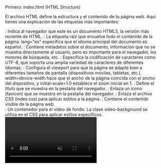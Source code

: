 Primero: index.html (HTML Structure)

El archivo HTML define la estructura y el contenido de tu página web.  Aquí tienes una explicación de las etiquetas más importantes:

<!DOCTYPE html>: Indica al navegador que este es un documento HTML5, la versión más reciente de HTML.
<html>: La etiqueta raíz que envuelve todo el contenido de la página. lang="es" especifica que el idioma principal del documento es español.
<head>: Contiene metadatos sobre el documento, información que no se muestra directamente al usuario, pero es importante para el navegador, los motores de búsqueda, etc.
<meta charset="UTF-8">: Especifica la codificación de caracteres como UTF-8, que soporta una amplia variedad de caracteres de diferentes idiomas.
<meta name="viewport" content="width=device-width, initial-scale=1.0">: Configura el viewport para que la página se adapte bien a diferentes tamaños de pantalla (dispositivos móviles, tabletas, etc.). width=device-width hace que el ancho de la página coincida con el ancho del dispositivo, y initial-scale=1.0 establece el zoom inicial en 1.
<title>TechBox</title>: Define el título que se muestra en la pestaña del navegador.
<link rel="icon" href="Logo-TechoBox.ico">: Enlaza un icono (favicon) que se muestra en la pestaña del navegador.
<link rel="stylesheet" href="index.css">: Enlaza el archivo CSS (index.css) para aplicar estilos a la página.
<body>: Contiene el contenido visible de la página web.
<div class="video-background">: Un contenedor para el video de fondo. La clase video-background se utiliza en el CSS para aplicar estilos específicos.
<video autoplay muted loop playsinline>: La etiqueta <video> inserta un video en la página.
autoplay: El video comienza a reproducirse automáticamente.
muted: El video se reproduce sin sonido.
loop: El video se repite continuamente.
playsinline: Permite que el video se reproduzca dentro de la página en dispositivos móviles en lugar de abrirse en pantalla completa.
<source src="/Archivos/Video de WhatsApp 2025-04-06 a las 16.31.04_fd6b582e.mp4" type="video/mp4">: Especifica la ruta al archivo de video y su tipo.
<header>: La sección de la cabecera de la página, típicamente contiene el logo y la navegación principal.
<a href="#" class="logo-link">: Un enlace (ancla) que en este caso parece que vuelve a la misma página (el "#" significa la parte superior de la página). La clase logo-link se usa para aplicar estilos.
<img src="/Archivos/Logo-TechoBox.png" alt="Logo de TechBox" class="logo-fixed">: Inserta la imagen del logo. alt proporciona un texto alternativo para la imagen si no se puede cargar (importante para accesibilidad y SEO). logo-fixed es una clase para aplicar estilos al logo.
<div class="servicios-header">: Un contenedor para los enlaces de servicios.
<span class="servicio">Instalación</span>, <span class="servicio">Reparación</span>, <span class="servicio">Mantenimiento</span>: Elementos <span> que representan los diferentes servicios. La clase servicio se usa para darles estilo.
<section>: Define secciones de contenido temáticamente agrupadas.
<h2 id="servicios">¿Qué ofrecemos?</h2>: Un encabezado de segundo nivel. id="servicios" crea un identificador único para este elemento, lo que permite enlazar directamente a esta sección desde otras partes de la página (aunque no se usa en este código).
<ul>: Una lista no ordenada.
<li>: Elementos de la lista.
<strong>...</strong>: Texto en negrita, usado aquí para resaltar los títulos de los servicios/productos.
<button class="boton-contacto">: Un botón. La clase boton-contacto se utiliza para darle estilo.
<a href="/Contacto/contacto.html">Contáctanos</a>: Un enlace dentro del botón.
<button class="boton-mvv">: Otro botón.
<a href="/Mvv/MVV.html">Misión, Visión y Valores</a>: Enlace dentro del botón.
Segundo: index.css (CSS Styling)

El archivo CSS define cómo se ve el contenido HTML.  Funciona aplicando reglas a los selectores.

:root { ... }: Define variables CSS (custom properties) que se pueden reutilizar en todo el archivo. Esto hace que sea más fácil mantener y modificar los colores y otros estilos.
--primary-color: #1a73e8;: Define el color primario.
--background-color: #f0f4f8;: Define el color de fondo general.
--text-color: #333;: Define el color del texto principal.
* { ... }: El selector * aplica los estilos a todos los elementos de la página.
margin: 0; padding: 0;: Elimina los márgenes y el relleno predeterminados de los elementos.
box-sizing: border-box;: Cambia el modelo de caja para que el padding y el border se incluyan dentro del ancho y alto de un elemento, lo que facilita el diseño.
font-family: system-ui, sans-serif;: Establece la fuente del texto.
body { ... }: Estilos específicos para el elemento <body>.
background: var(--background-color);: Usa la variable para el color de fondo.
color: var(--text-color);: Usa la variable para el color del texto.
line-height: 1.6;: Establece el espaciado entre líneas.
header { ... }: Estilos para la cabecera.
background: var(--primary-color);: Color de fondo usando la variable.
color: #fff;: Color del texto (blanco).
padding: 5vh 5vw;: Relleno vertical y horizontal (el uso de vh y vw hace que el relleno sea relativo al tamaño de la ventana, lo que ayuda a la adaptabilidad).
text-align: center;: Alinea el texto al centro.
display: flex; flex-direction: column; align-items: center;: Usa Flexbox para organizar los elementos dentro de la cabecera.
.servicios-header { ... }: Estilos para el contenedor de los servicios en la cabecera.
display: flex; justify-content: center; gap: 10vw; margin-top: 5vh; margin-left: 4vw;: Usa Flexbox para centrar los elementos y crear espacio entre ellos.
.servicio { ... }: Estilos para cada elemento de servicio.
background: rgba(255, 255, 255, 0.1);: Fondo blanco con transparencia.
padding: 1vh 2vw;: Relleno.
border-radius: 8px;: Esquinas redondeadas.
font-size: 2vw; font-weight: 500;: Tamaño y grosor de la fuente.
.logo-link { ... }: Estilos para el enlace del logo (usa Flexbox para centrar).
.logo-fixed { ... }: Estilos para la imagen del logo.
max-width: 15vw; height: auto;: Ajusta el tamaño del logo.
header p { ... }: Estilos para los párrafos dentro de la cabecera.
section { ... }: Estilos para las secciones principales de contenido.
h2 { ... }: Estilos para los encabezados de segundo nivel.
ul { ... }: Estilos para las listas no ordenadas (usa Grid Layout para crear una disposición de columnas adaptable).
li { ... }: Estilos para los elementos de la lista.
background: #fff;: Fondo blanco.
padding: 2vh;: Relleno.
border-radius: 1vh;: Esquinas redondeadas.
box-shadow: 0 0.4vh 1.2vh rgba(0, 0, 0, 0.05);: Sombra suave.
transition: 0.3s ease;: Animación suave para las propiedades que cambian.
li:hover { ... }: Estilos para cuando el cursor pasa por encima de un elemento de la lista (efecto "hover").
transform: translateY(-0.5vh);: Mueve el elemento ligeramente hacia arriba.
box-shadow: 0 0.6vh 1.6vh rgba(0, 0, 0, 0.1);: Sombra más pronunciada.
li strong { ... }: Estilos para los elementos <strong> dentro de los <li>.
a { ... }: Estilos para los enlaces.
text-decoration: none; color: white;: Elimina el subrayado y establece el color del texto en blanco.
.video-background { ... }: Estilos para el contenedor del video de fondo (lo posiciona como fondo fijo).
.video-background video { ... }: Estilos para el video.
width: 100vw; height: 100vh; object-fit: cover; opacity: 0.9;: Hace que el video cubra toda la ventana, ajusta la forma en que se escala y establece la opacidad.
.boton-contacto { ... } y .boton-mvv { ... }: Estilos para los botones (muy similares, con un degradado de fondo, bordes redondeados, sombra y efectos de hover)
